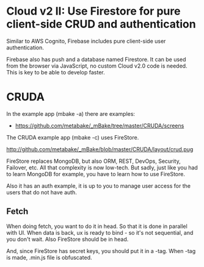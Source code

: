 
# Cloud v2 II: Use Firestore for pure client-side CRUD and authentication

Similar to AWS Cognito, Firebase includes pure client-side user authentication.

Firebase also has push and a database named Firestore.
It can be used from the browser via JavaScript, no custom Cloud v2.0 code is needed. This is key to be able to develop faster.


# CRUDA

In the example app (mbake -a) there are examples:
- https://github.com/metabake/_mBake/tree/master/CRUDA/screens


The CRUDA example app (mbake -c) uses FireStore.

http://github.com/metabake/_mBake/blob/master/CRUDA/layout/crud.pug

FireStore replaces MongoDB, but also ORM, REST, DevOps, Security, Failover, etc. All that complexity is now low-tech. But sadly, just like you had to learn MongoDB for example, you have to learn how to use FireStore.


Also it has an auth example, it is up to you to manage user access for
the users that do not have auth.

## Fetch

When doing fetch, you want to do it in head. So that it is done in parallel with UI.
When data is back, ux is ready to bind - so it's not sequential, and you don't wait. Also FireStore should be in head.

And, since FireStore has secret keys, you should put it in a -tag.
When -tag is made, .min.js file is obfuscated.

